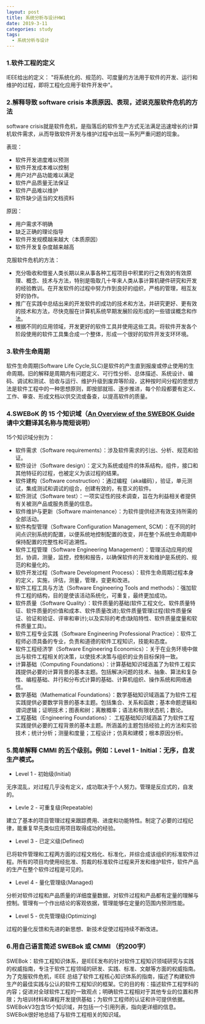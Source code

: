 ```yaml
---
layout: post
title: 系统分析与设计HW1
date: 2019-3-11
categories: study
tags:
  - 系统分析与设计
---
```


### 1.软件工程的定义

IEEE给出的定义： "将系统化的、规范的、可度量的方法用于软件的开发、运行和维护的过程，即将工程化应用于软件开发中"。

### 2.解释导致 software crisis 本质原因、表现，述说克服软件危机的方法

software crisis就是软件危机，是指落后的软件生产方式无法满足迅速增长的计算机软件需求，从而导致软件开发与维护过程中出现一系列严重问题的现象。

表现：

* 软件开发进度难以预测
* 软件开发成本难以控制
* 用户对产品功能难以满足
*  软件产品质量无法保证
* 软件产品难以维护
* 软件缺少适当的文档资料

原因：

* 用户需求不明确
* 缺乏正确的理论指导
* 软件开发规模越来越大（本质原因）
* 软件开发复杂度越来越高

克服软件危机的方法：

* 充分吸收和借鉴人类长期以来从事各种工程项目中积累的行之有效的有效原理、概念、技术与方法，特别是吸取几十年来人类从事计算机硬件研究和开发的经验教训。在开发软件的过程中努力作到良好的组织，严格的管理，相互友好的协作。
* 推广在实践中总结出来的开发软件的成功的技术和方法，并研究更好、更有效的技术和方法，尽快克服在计算机系统早期发展阶段形成的一些错误概念和作法。
* 根据不同的应用领域，开发更好的软件工具并使用这些工具。将软件开发各个阶段使用的软件工具集合成一个整体，形成一个很好的软件开发支环环境。 

### 3.软件生命周期

软件生命周期(Software Life Cycle,SLC)是软件的产生直到报废或停止使用的生命周期。旧的解释是周期内有问题定义、可行性分析、总体描述、系统设计、编码、调试和测试、验收与运行、维护升级到废弃等阶段，这种按时间分程的思想方法是软件工程中的一种思想原则，即按部就班、逐步推进，每个阶段都要有定义、工作、审查、形成文档以供交流或备查，以提高软件的质量。

### 4.SWEBoK 的 15 个知识域（[An Overview of the SWEBOK Guide](https://www.sebokwiki.org/wiki/An_Overview_of_the_SWEBOK_Guide) 请中文翻译其名称与简短说明）

15个知识域分别为：

- 软件需求（Software requirements）：涉及软件需求的引出、分析、规范和验证。
- 软件设计（Software design）：定义为系统或组件的体系结构，组件，接口和其他特征的过程，也被定义为该过程的结果。
- 软件建构（Software construction）：通过编程（aka编码），验证，单元测试，集成测试和调试的组合，创建有效的，有意义的软件。
- 软件测试（Software test）：一项实证性的技术调查，旨在为利益相关者提供有关被测产品或服务质量的信息。
- 软件维护与更新（Software maintenance）：为软件提供经济有效支持所需的全部活动。
- 软件构型管理（Software Configuration Management, SCM）：在不同的时间点识别系统的配置，以便系统地控制配置的改变，并在整个系统生命周期中保持配置的完整性和可追溯性。
- 软件工程管理（Software Engineering Management）：管理活动应用的规划，协调，测量，监控，控制和报告，以确保软件的开发和维护是系统的、规范的和量化的。
- 软件开发过程（Software Development Process）：软件生命周期过程本身的定义，实施，评估，测量，管理，变更和改进。
- 软件工程工具与方法（Software Engineering Tools and methods）：强加软件工程的结构，目的是使该活动系统化，可重复，最终更加成功。
- 软件质量（Software Quality）：软件质量的基础(软件工程文化、软件质量特征、软件质量的价值和成本、软件质量改进);软件质量管理过程(软件质量保证、验证和验证、评审和审计);以及实际的考虑(缺陷特性、软件质量度量和软件质量工具)。
- 软件工程专业实践（Software Engineering Professional Practice）：软件工程师必须具备的专业，负责和道德的软件工程知识，技能和态度。
- 软件工程经济学（Software Engineering Economics）：关于在业务环境中做出与软件工程相关的决策，以使技术决策与组织的业务目标保持一致。
- 计算基础（Computing Foundations）：计算基础知识域涵盖了为软件工程实践提供必要的计算背景的基本主题。包括解决问题的技术、抽象、算法和复杂性、编程基础、并行和分布式计算的基础、计算机组织、操作系统和网络通信。
- 数学基础（Mathematical Foundations）：数学基础知识域涵盖了为软件工程实践提供必要数学背景的基本主题。包括集合、关系和函数；基本命题逻辑和谓词逻辑；证明技术；图表和树；离散概率；语法和有限状态机；数论。
- 工程基础（Engineering Foundations）： 工程基础知识域涵盖了为软件工程实践提供必要的工程背景的基本主题。所涵盖的主题包括经验上的方法和实验技术；统计分析；测量和度量；工程设计；仿真和建模；根本原因分析。


### 5.简单解释 CMMI 的五个级别。例如：Level 1 - Initial：无序，自发生产模式。

* Level 1 - 初始级(Initial) 

无序混乱，对过程几乎没有定义，成功取决于个人努力。管理是反应式的，自发的。

* Levle 2 - 可重复级(Repeatable) 

建立了基本的项目管理过程来跟踪费用、进度和功能特性。制定了必要的过程纪律，能重复早先类似应用项目取得成功的经验。

* Level 3 - 已定义级(Defined) 

已将软件管理和工程两方面的过程文档化、标准化，并综合成该组织的标准软件过程。所有的项目均使用经批准、剪裁的标准软件过程来开发和维护软件，软件产品的生产在整个软件过程是可见的。

* Level 4 - 量化管理级(Managed) 

分析对软件过程和产品质量的详细度量数据，对软件过程和产品都有定量的理解与控制。管理有一个作出结论的客观依据，管理能够在定量的范围内预测性能。

* Level 5 - 优先管理级(Optimizing) 

过程的量化反馈和先进的新思想、新技术促使过程持续不断改进。

### 6.用自己语言简述 SWEBok 或 CMMI （约200字）

SWEBok：软件工程知识体系，是IEEE发布的针对软件工程知识领域研究与实践的权威指南，专注于软件工程领域的研发、实践、标准、文献等方面的权威指南。为了克服软件危机，IEEE 总结了软件工程核心知识体系的指南，描述了构建软件生产的最佳实践与公认的软件工程知识的框架。它的目的有：描述软件工程学科的内容；促进对全球软件工程的一致观点；明确软件工程相对于其他专业的位置和界限；为培训材料和课程开发提供基础；为软件工程师的认证和许可提供依据。SWEBokV3包含15个知识域，并包括一个引用列表，指向更详细的信息。SWEBok很好地总结了与软件工程相关的知识域。
